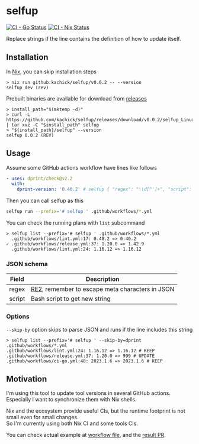 # selfup

[![CI - Go Status](https://github.com/kachick/selfup/actions/workflows/ci-go.yml/badge.svg?branch=main)](https://github.com/kachick/selfup/actions/workflows/ci-go.yml?query=branch%3Amain+)
[![CI - Nix Status](https://github.com/kachick/selfup/actions/workflows/ci-nix.yml/badge.svg?branch=main)](https://github.com/kachick/selfup/actions/workflows/ci-nix.yml?query=branch%3Amain+)

Replace strings if the line contains the definition of how to update itself.

## Installation

In [Nix](https://nixos.org/), you can skip installation steps

```console
> nix run github:kachick/selfup/v0.0.2 -- --version
selfup dev (rev)
```

Prebuilt binaries are available for download from [releases](https://github.com/kachick/selfup/releases)

```console
> install_path="$(mktemp -d)"
> curl -L https://github.com/kachick/selfup/releases/download/v0.0.2/selfup_Linux_x86_64.tar.gz | tar xvz -C "$install_path" selfup
> "${install_path}/selfup" --version
selfup 0.0.2 (REV)
```

## Usage

Assume some GitHub actions workflow have lines like follows

```yaml
- uses: dprint/check@v2.2
  with:
    dprint-version: '0.40.2' # selfup { "regex": "\\d[^']+", "script": "dprint --version | cut -d ' ' -f 2" }
```

Then you can call selfup as this

```bash
selfup run --prefix='# selfup ' .github/workflows/*.yml
```

You can check the running plans with `list` subcommand

```console
> selfup list --prefix='# selfup ' .github/workflows/*.yml
  .github/workflows/lint.yml:17: 0.40.2 => 0.40.2
✓ .github/workflows/release.yml:37: 1.20.0 => 1.42.9
  .github/workflows/lint.yml:24: 1.16.12 => 1.16.12
```

### JSON schema

| Field  | Description                                                                                  |
| ------ | -------------------------------------------------------------------------------------------- |
| regex  | [RE2](https://github.com/google/re2/wiki/Syntax), remember to escape meta characters in JSON |
| script | Bash script to get new string                                                                |

### Options

`--skip-by` option skips to parse JSON and runs if the line includes this string

```console
> selfup list --prefix='# selfup ' --skip-by=dprint .github/workflows/*.yml
.github/workflows/lint.yml:24: 1.16.12 => 1.16.12 # KEEP
.github/workflows/release.yml:37: 1.20.0 => 999 # UPDATE
.github/workflows/ci-go.yml:48: 2023.1.6 => 2023.1.6 # KEEP
```

## Motivation

I'm using this tool to update tool versions in several GitHub actions.\
Especially I want to synchronize them with Nix shells.

Nix and the ecosystem provide useful CIs, but the runtime footprint is not small even for small changes.\
So I'm currently using both Nix CI and some tools CIs.

You can check actual example at [workflow file](https://github.com/kachick/anylang-template/blob/0d50545d31a5b7b878d2738db38654c23cd37ef4/.github/workflows/reusable-update-nixpkgs-and-versions-in-ci.yml#L68), and the [result PR](https://github.com/kachick/anylang-template/pull/24).

